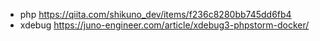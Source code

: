 - php https://qiita.com/shikuno_dev/items/f236c8280bb745dd6fb4
- xdebug https://juno-engineer.com/article/xdebug3-phpstorm-docker/
